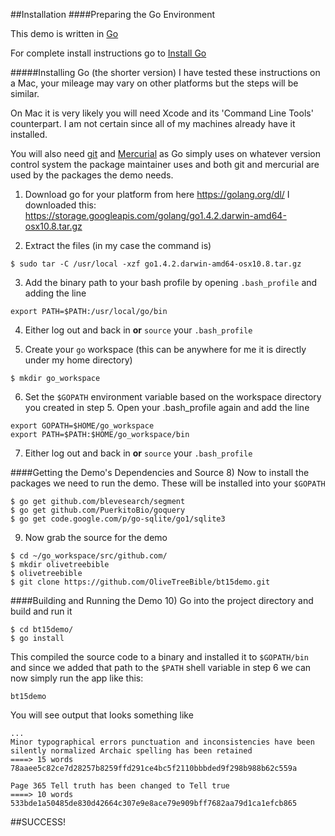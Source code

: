 ##Installation
####Preparing the Go Environment

This demo is written in [Go](http://golang.org)

For complete install instructions go to [Install Go](http://golang.org/doc/install)

#####Installing Go (the shorter version)
I have tested these instructions on a Mac, your mileage may vary on other platforms but the steps will be similar.

On Mac it is very likely you will need Xcode and its 'Command Line Tools' counterpart. I am not certain since all of my machines already have it installed.

You will also need [git](http://git-scm.com) and [Mercurial](http://mercurial.selenic.com) as Go simply uses on whatever version control system the package maintainer uses and both git and mercurial are used by the packages the demo needs.

1) Download go for your platform from here https://golang.org/dl/ 
	I downloaded this: https://storage.googleapis.com/golang/go1.4.2.darwin-amd64-osx10.8.tar.gz

2) Extract the files (in my case the command is)
	
```
$ sudo tar -C /usr/local -xzf go1.4.2.darwin-amd64-osx10.8.tar.gz
```
3) Add the binary path to your bash profile by opening `.bash_profile` and adding the line

```
export PATH=$PATH:/usr/local/go/bin
```
4) Either log out and back in **or** `source` your `.bash_profile`

5) Create your `go` workspace (this can be anywhere for me it is directly under my home directory)

```
$ mkdir go_workspace
```

6) Set the `$GOPATH` environment variable based on the workspace directory you created in step 5. Open your .bash_profile again and add the line

```
export GOPATH=$HOME/go_workspace
export PATH=$PATH:$HOME/go_workspace/bin
```
7) Either log out and back in **or** `source` your `.bash_profile`

####Getting the Demo's Dependencies and Source 
8) Now to install the packages we need to run the demo. These will be installed into your `$GOPATH`

```
$ go get github.com/blevesearch/segment
$ go get github.com/PuerkitoBio/goquery
$ go get code.google.com/p/go-sqlite/go1/sqlite3
```

9) Now grab the source for the demo

```
$ cd ~/go_workspace/src/github.com/
$ mkdir olivetreebible
$ olivetreebible
$ git clone https://github.com/OliveTreeBible/bt15demo.git
```

####Building and Running the Demo
10) Go into the project directory and build and run it

```
$ cd bt15demo/
$ go install
```

This compiled the source code to a binary and installed it to `$GOPATH/bin` and since we added that path to the `$PATH` shell variable in step 6 we can now simply run the app like this:

```
bt15demo
```

You will see output that looks something like

```
...
Minor typographical errors punctuation and inconsistencies have been silently normalized Archaic spelling has been retained 
====> 15 words 78aaee5c82ce7d28257b8259ffd291ce4bc5f2110bbbded9f298b988b62c559a

Page 365 Tell truth has been changed to Tell true 
====> 10 words 533bde1a50485de830d42664c307e9e8ace79e909bff7682aa79d1ca1efcb865
```

##SUCCESS!